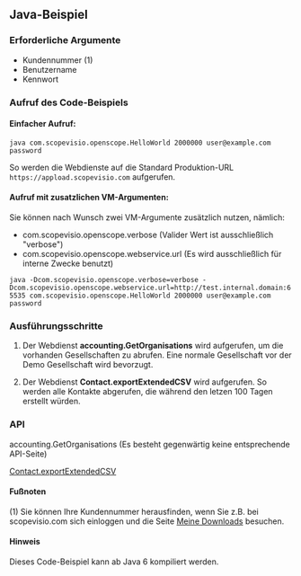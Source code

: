 ## Java-Beispiel


### Erforderliche Argumente

- Kundennummer (1)
- Benutzername
- Kennwort


### Aufruf des Code-Beispiels

#### Einfacher Aufruf:

`java com.scopevisio.openscope.HelloWorld 2000000 user@example.com password`

So werden die Webdienste auf die Standard Produktion-URL `https://appload.scopevisio.com` aufgerufen.

#### Aufruf mit zusatzlichen VM-Argumenten:

Sie können nach Wunsch zwei VM-Argumente zusätzlich nutzen, nämlich:

- com.scopevisio.openscope.verbose (Valider Wert ist ausschließlich "verbose")
- com.scopevisio.openscope.webservice.url (Es wird ausschließlich für interne Zwecke benutzt)

`java -Dcom.scopevisio.openscope.verbose=verbose -Dcom.scopevisio.openscope.webservice.url=http://test.internal.domain:65535 com.scopevisio.openscope.HelloWorld 2000000 user@example.com password`


### Ausführungsschritte

1. Der Webdienst **accounting.GetOrganisations** wird aufgerufen, um die vorhanden Gesellschaften zu abrufen. Eine normale Gesellschaft vor der Demo Gesellschaft wird bevorzugt.

2. Der Webdienst **Contact.exportExtendedCSV** wird aufgerufen. So werden alle Kontakte abgerufen, die während den letzen 100 Tagen erstellt würden.


### API

accounting.GetOrganisations (Es besteht gegenwärtig keine entsprechende API-Seite)

[Contact.exportExtendedCSV](https://www.scopevisio.com/help/de/API/Contact_Export)


#### Fußnoten

(1) Sie können Ihre Kundennummer herausfinden, wenn Sie z.B. bei scopevisio.com sich einloggen und die Seite [Meine Downloads](https://www.scopevisio.com/lounge) besuchen.


#### Hinweis

Dieses Code-Beispiel kann ab Java 6 kompiliert werden.
